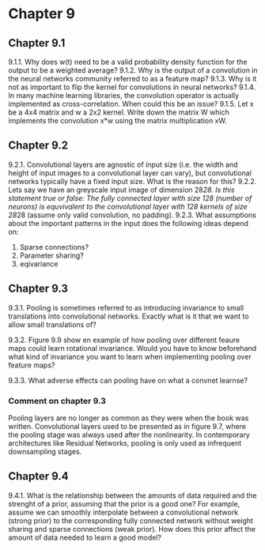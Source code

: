 # Chapter 9
## Chapter 9.1
9.1.1. Why does w(t) need to be a valid probability density function for the output to be a weighted average?
9.1.2. Why is the output of a convolution in the neural networks community referred to as a feature map?
9.1.3. Why is it not as important to flip the kernel for convolutions in neural networks?
9.1.4. In many machine learning libraries, the convolution operator is actually implemented as cross-correlation. When could this be an issue?
9.1.5. Let x be a 4x4 matrix and w a 2x2 kernel. Write down the matrix W which implements the convolution x*w using the matrix multiplication xW. 

## Chapter 9.2
9.2.1. Convolutional layers are agnostic of input size (i.e. the width and height of input images to a convolutional layer can vary), but convolutional networks typically have a fixed input size. What is the reason for this?
9.2.2. Lets say we have an greyscale input image of dimension 28*28. Is this statement true or false: The fully connected layer with size 128 (number of neurons) is equvivalent to the convolutional layer with 128 kernels of size 28*28 (assume only valid convolution, no padding).
9.2.3. What assumptions about the important patterns in the input does the following ideas depend on:
  1. Sparse connections?
  2. Parameter sharing?
  3. eqivariance

## Chapter 9.3
9.3.1. Pooling is sometimes referred to as introducing invariance to small translations into convolutional networks. Exactly what is it that we want to allow small translations of?

9.3.2. Figure 9.9 show en example of how pooling over different feaure maps could learn rotational invariance. Would you have to know beforehand what kind of invariance you want to learn when implementing pooling over feature maps?

9.3.3. What adverse effects can pooling have on what a convnet learnse?

### Comment on chapter 9.3
Pooling layers are no longer as common as they were when the book was written. Convolutional layers used to be presented as in figure 9.7, where the pooling stage was always used after the nonlinearity. In contemporary  architectures like Residual Networks, pooling is only used as infrequent downsampling stages.

## Chapter 9.4
9.4.1. What is the relationship between the amounts of data required and the strenght of a prior, assuming that the prior is a good one? For example, assume we can smoothly interpolate between a convolutional network (strong prior) to the corresponding fully connected network without weight sharing and sparse connections (weak prior). How does this prior affect the amount of data needed to learn a good model?
